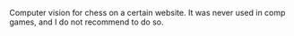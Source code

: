 Computer vision for chess on a certain website. It was never used in comp games, and I do not recommend to do so.
